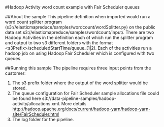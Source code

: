 #Hadoop Activity word count example with Fair Scheduler queues

##About the sample
This pipeline definition when imported would run a word count splitter program (s3://elasticmapreduce/samples/wordcount/wordSplitter.py) on the public data set s3://elasticmapreduce/samples/wordcount/input/. There are two Hadoop Activities in the definition each of which run the splitter program and output to two s3 different folders with the format &lt;s3Prefix&gt;/scheduledStartTime/queue_(1|2). Each of the activities run a hadoop job on using Hadoop Fair Scheduler which is configured with two queues.

##Running this sample
The pipeline requires three input points from the customer:

1. The s3 prefix folder where the output of the word splitter would be stored. 
2. The queue configuration for Fair Scheduler sample allocations file could be found here s3://data-pipeline-samples/hadoop-activity/allocations.xml. More details http://hadoop.apache.org/docs/current/hadoop-yarn/hadoop-yarn-site/FairScheduler.html
3. The log folder for the pipeline.
